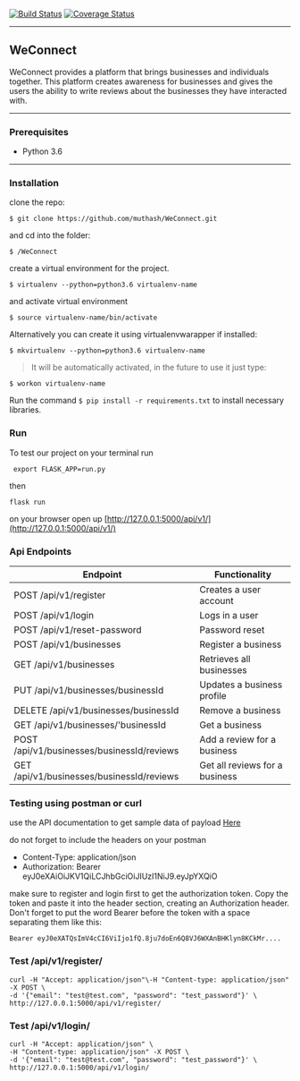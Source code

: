 [![Build Status](https://travis-ci.org/muthash/WeConnect-Nonpersistent.svg?branch=master)](https://travis-ci.org/muthash/WeConnect-Nonpersistent)
[![Coverage Status](https://coveralls.io/repos/github/muthash/WeConnect-Nonpersistent/badge.svg?branch=master)](https://coveralls.io/github/muthash/WeConnect-Nonpersistent?branch=master)
___

## WeConnect

WeConnect provides a platform that brings businesses and individuals together. This platform creates awareness for businesses and gives the users the ability to write reviews about the businesses they have interacted with.
___
### Prerequisites

* Python 3.6
____

### Installation

clone the repo:
```
$ git clone https://github.com/muthash/WeConnect.git
```
and cd into the folder:
```
$ /WeConnect
```
create a virtual environment for the project.
```
$ virtualenv --python=python3.6 virtualenv-name
```
and activate virtual environment
```
$ source virtualenv-name/bin/activate
```
Alternatively you can create it using virtualenvwarapper if installed:
```
$ mkvirtualenv --python=python3.6 virtualenv-name
```
> It will be automatically activated, in the future to use it just type:
```
$ workon virtualenv-name
```
Run the command `$ pip install -r requirements.txt` to install necessary libraries.

### Run 

To test our project on your terminal run 

``` export FLASK_APP=run.py```

then

``` flask run ```

on your browser open up [http://127.0.0.1:5000/api/v1/](http://127.0.0.1:5000/api/v1/)

### Api Endpoints

| Endpoint | Functionality |
| -------- | ------------- |
| POST /api/v1/register | Creates a user account |
| POST /api/v1/login | Logs in a user |
| POST /api/v1/reset-password  | Password reset |
| POST /api/v1/businesses | Register a business |
| GET /api/v1/businesses  | Retrieves all businesses |
| PUT /api/v1/businesses/businessId | Updates a business profile |
| DELETE /api/v1/businesses/businessId | Remove a business |
| GET /api/v1/businesses/'businessId | Get a business |
| POST /api/v1/businesses/businessId/reviews | Add a review for a business |
| GET /api/v1/businesses/businessId/reviews | Get all reviews for a business |

### Testing using postman or curl 

use the API documentation to get sample data of payload [Here](https://dashboard.heroku.com/apps/w3connect)

do not forget to include the headers on your postman 
 - Content-Type: application/json
 - Authorization: Bearer eyJ0eXAiOiJKV1QiLCJhbGciOiJIUzI1NiJ9.eyJpYXQiO

make sure to register and login first to get the authorization token.
Copy the token and paste it into the header section, creating an Authorization header. Don't forget to put the word Bearer before the token with a space separating them like this:

```Bearer eyJ0eXATQsImV4cCI6ViIjo1fQ.8ju7doEn6Q8VJ6WXAnBHKlyn8KCkMr....```

### Test /api/v1/register/
    
    curl -H "Accept: application/json"\-H "Content-type: application/json" -X POST \
	-d '{"email": "test@test.com", "password": "test_password"}' \
	http://127.0.0.1:5000/api/v1/register/

### Test /api/v1/login/
    
    curl -H "Accept: application/json" \
	-H "Content-type: application/json" -X POST \
	-d '{"email": "test@test.com", "password": "test_password"}' \
	http://127.0.0.1:5000/api/v1/login/


